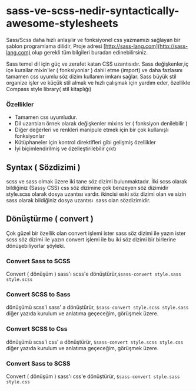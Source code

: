 # sass-ve-scss-nedir-syntactically-awesome-stylesheets

Sass/Scss daha hızlı anlaşılır ve fonksiyonel css yazmamızı sağlayan bir şablon programlama dilidir, Proje adresi [http://sass-lang.com](http://sass-lang.com) olup gerekli tüm bilgileri buradan edinebilirsiniz.

Sass temel dil için güç ve zerafet katan CSS uzantısıdır. Sass değişkenler,iç içe kurallar mixin'ler \( fonksiyonlar \) dahil etme \(import\) ve daha fazlasını tamamen css uyumlu söz dizim kullanım imkanı sağlar. Sass büyük stil organize işler ve küçük stil almak ve hızlı çalışmak için yardım eder, özellikle Compass style library\( stil kitaplığı\)

### Özellikler

* Tamamen css uyumludur.
* Dil uzantıları örnek olarak değişkenler mixins ler \( fonksiyon denilebilir \)
* Diğer değerleri ve renkleri manipule etmek için bir çok kullanışlı fonksiyonlar
* Kütüphaneler için kontrol direktifleri gibi gelişmiş özellikler
* İyi biçimlendirilmiş ve özelleştirilebilir çıktı

## Syntax \( Sözdizimi \)

scss ve sass olmak üzere iki tane söz dizimi bulunmaktadır. İlki scss olarak bildiğiniz \(Sassy CSS\) css söz dizimine çok benzeyen söz dizimidir style.scss olarak dosya uzantısı vardır. ikincisi eski söz dizimi olan ve sizin sass olarak bildiğiniz dosya uzantısı .sass olan sözdizimidir.

## Dönüştürme \( convert \)

Çok güzel bir özellik olan convert işlemi ister sass söz dizimi ile yazın ister scss söz dizimi ile yazın convert işlemi ile bu iki söz dizimi bir birlerine dönüşebiliyorlar şöyleki.

### Convert Sass to SCSS

Convert \( dönüşüm \) sass'ı scss'e dönüştürür,`$sass-convert style.sass style.scss`

### Convert SCSS to Sass

dönüşümü scss'i sass' a dönüştürür, `$sass-convert style.scss style.sass` diğer yazıda kurulum ve anlatıma geçeceğim, görüşmek üzere.

### Convert SCSS to Css

dönüşümü scss'i css' a dönüştürür, `$sass-convert style.scss style.css` diğer yazıda kurulum ve anlatıma geçeceğim, görüşmek üzere.

### Convert Sass to SCSS

Convert \( dönüşüm \) sass'ı css'e dönüştürür, `$sass-convert style.sass style.css`


